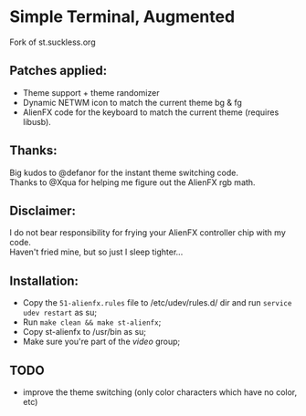 Simple Terminal, Augmented
==========

Fork of st.suckless.org


Patches applied:
----------------

- Theme support + theme randomizer
- Dynamic NETWM icon to match the current theme bg & fg
- AlienFX code for the keyboard to match the current theme (requires libusb).

Thanks:
-------

Big kudos to @defanor for the instant theme switching code.<br />
Thanks to @Xqua for helping me figure out the AlienFX rgb math.

Disclaimer:
-----------

I do not bear responsibility for frying your AlienFX controller chip with my code.<br />
Haven't fried mine, but so just I sleep tighter...

Installation:
-------------

- Copy the `51-alienfx.rules` file to /etc/udev/rules.d/ dir and run `service udev restart` as su;
- Run `make clean && make st-alienfx`;
- Copy st-alienfx to /usr/bin as su;
- Make sure you're part of the _video_ group;


TODO
----

- improve the theme switching (only color characters which have no color, etc)

